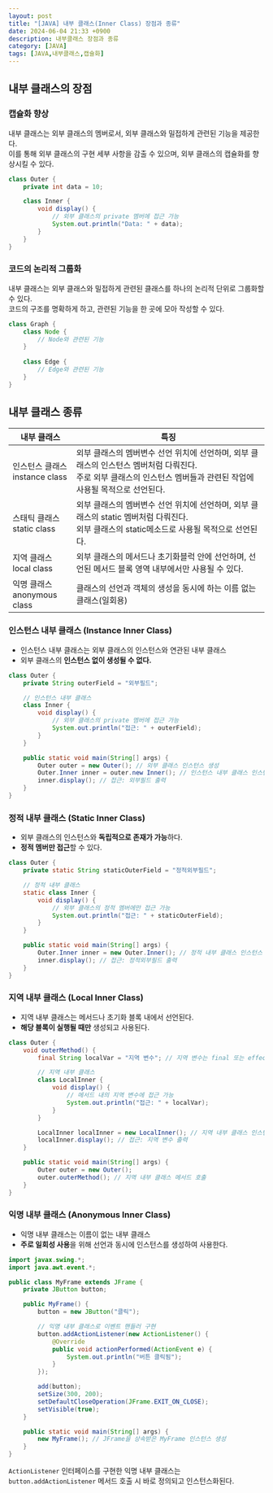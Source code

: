 ```yaml
---
layout: post
title: "[JAVA] 내부 클래스(Inner Class) 장점과 종류"
date: 2024-06-04 21:33 +0900
description: 내부클래스 장점과 종류
category: [JAVA]
tags: [JAVA,내부클래스,캡슐화]
---
```


## 내부 클래스의 장점
### 캡슐화 향상
내부 클래스는 외부 클래스의 멤버로서, 외부 클래스와 밀접하게 관련된 기능을 제공한다.<br/>
이를 통해 외부 클래스의 구현 세부 사항을 감출 수 있으며, 외부 클래스의 캡슐화를 향상시킬 수 있다.

```java
class Outer {
    private int data = 10;

    class Inner {
        void display() {
	        // 외부 클래스의 private 멤버에 접근 가능
            System.out.println("Data: " + data); 
        }
    }
}
```

### 코드의 논리적 그룹화
내부 클래스는 외부 클래스와 밀접하게 관련된 클래스를 하나의 논리적 단위로 그룹화할 수 있다.<br/>
코드의 구조를 명확하게 하고, 관련된 기능을 한 곳에 모아 작성할 수 있다.

```java
class Graph {
    class Node {
        // Node와 관련된 기능
    }
    
    class Edge {
        // Edge와 관련된 기능
    }
}
```

## 내부 클래스 종류

|내부 클래스|특징|
|--|--|
|인스턴스 클래스<br/>instance class|외부 클래스의 멤버변수 선언 위치에 선언하며, 외부 클래스의 인스턴스 멤버처럼 다뤄진다.<br/>주로 외부 클래스의 인스턴스 멤버들과 관련된 작업에 사용될 목적으로 선언된다.|
|스태틱 클래스<br/>static class|외부 클래스의 멤버변수 선언 위치에 선언하며, 외부 클래스의 static 멤버처럼 다뤄진다.<br/>외부 클래스의 static메소드로 사용될 목적으로 선언된다.|
|지역 클래스<br/>local class|외부 클래스의 메서드나 초기화블럭 안에 선언하며, 선언된 메서드 블록 영역 내부에서만 사용될 수 있다.|
|익명 클래스<br/>anonymous class|클래스의 선언과 객체의 생성을 동시에 하는 이름 없는 클래스(일회용)|

### 인스턴스 내부 클래스 (Instance Inner Class)
- 인스턴스 내부 클래스는 외부 클래스의 인스턴스와 연관된 내부 클래스
- 외부 클래스의 **인스턴스 없이 생성될 수 없다.**

```java
class Outer {
    private String outerField = "외부필드";

    // 인스턴스 내부 클래스
    class Inner {
        void display() {
            // 외부 클래스의 private 멤버에 접근 가능
            System.out.println("접근: " + outerField);
        }
    }

    public static void main(String[] args) {
        Outer outer = new Outer(); // 외부 클래스 인스턴스 생성
        Outer.Inner inner = outer.new Inner(); // 인스턴스 내부 클래스 인스턴스 생성
        inner.display(); // 접근: 외부필드 출력
    }
}
```

### 정적 내부 클래스 (Static Inner Class)
- 외부 클래스의 인스턴스와 **독립적으로 존재가 가능**하다.
- **정적 멤버만 접근**할 수 있다.

```java
class Outer {
    private static String staticOuterField = "정적외부필드";

    // 정적 내부 클래스
    static class Inner {
        void display() {
            // 외부 클래스의 정적 멤버에만 접근 가능
            System.out.println("접근: " + staticOuterField);
        }
    }

    public static void main(String[] args) {
        Outer.Inner inner = new Outer.Inner(); // 정적 내부 클래스 인스턴스 생성
        inner.display(); // 접근: 정적외부필드 출력
    }
}
```

### 지역 내부 클래스 (Local Inner Class)
- 지역 내부 클래스는 메서드나 초기화 블록 내에서 선언된다.
- **해당 블록이 실행될 때만** 생성되고 사용된다.

```java
class Outer {
    void outerMethod() {
        final String localVar = "지역 변수"; // 지역 변수는 final 또는 effectively final 이어야 함

        // 지역 내부 클래스
        class LocalInner {
            void display() {
                // 메서드 내의 지역 변수에 접근 가능
                System.out.println("접근: " + localVar);
            }
        }

        LocalInner localInner = new LocalInner(); // 지역 내부 클래스 인스턴스 생성
        localInner.display(); // 접근: 지역 변수 출력
    }

    public static void main(String[] args) {
        Outer outer = new Outer();
        outer.outerMethod(); // 지역 내부 클래스 메서드 호출
    }
}
```

### 익명 내부 클래스 (Anonymous Inner Class)
- 익명 내부 클래스는 이름이 없는 내부 클래스
- **주로 일회성 사용**을 위해 선언과 동시에 인스턴스를 생성하여 사용한다.

```java
import javax.swing.*;
import java.awt.event.*;

public class MyFrame extends JFrame {
    private JButton button;

    public MyFrame() {
        button = new JButton("클릭");

        // 익명 내부 클래스로 이벤트 핸들러 구현
        button.addActionListener(new ActionListener() {
            @Override
            public void actionPerformed(ActionEvent e) {
                System.out.println("버튼 클릭됨");
            }
        });

        add(button);
        setSize(300, 200);
        setDefaultCloseOperation(JFrame.EXIT_ON_CLOSE);
        setVisible(true);
    }

    public static void main(String[] args) {
        new MyFrame(); // JFrame을 상속받은 MyFrame 인스턴스 생성
    }
}
```

`ActionListener` 인터페이스를 구현한 익명 내부 클래스는 `button.addActionListener` 메서드 호출 시 바로 정의되고 인스턴스화된다.